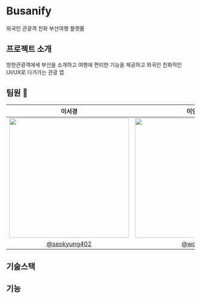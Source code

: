 # Busanify
외국인 관광객 친화 부산여행 플랫폼

## 프로젝트 소개
방한관광객에세 부산을 소개하고 여행에 편리한 기능을 제공하고 외국인 친화적인 UI/UX로 다가가는 관광 앱

## 팀원 👥
|이서경|이인호|장예진|최광우|황규상|
|:-:|:-:|:-:|:-:|:-:|
|<img src="https://avatars.githubusercontent.com/u/105649543?v=4" width=320 />|<img src="https://avatars.githubusercontent.com/u/28581796?v=4" width=320 />|<img src="https://avatars.githubusercontent.com/u/101628142?v=4" width=320 />|<img src="https://avatars.githubusercontent.com/u/78129823?v=4" width=320 />|<img src="https://avatars.githubusercontent.com/u/51147673?v=4" width=320 />|
|[@seokyung402](https://github.com/seokyung402)|[@womyo](https://github.com/womyo)|[@yehjinjang](https://github.com/yehjinjang)|[@madcow95](https://github.com/madcow95)|[@kyuSangHwang](https://github.com/kyuSangHwang)

## 기술스택

## 기능
